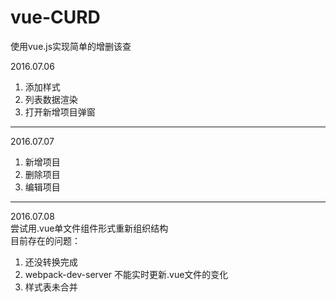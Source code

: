 # vue-CURD
使用vue.js实现简单的增删该查

2016.07.06  
1. 添加样式  
2. 列表数据渲染  
3. 打开新增项目弹窗  

---

2016.07.07  
1. 新增项目  
2. 删除项目  
3. 编辑项目  

---

2016.07.08  
尝试用.vue单文件组件形式重新组织结构  
目前存在的问题：  
1. 还没转换完成 
2. webpack-dev-server 不能实时更新.vue文件的变化  
3. 样式表未合并 
